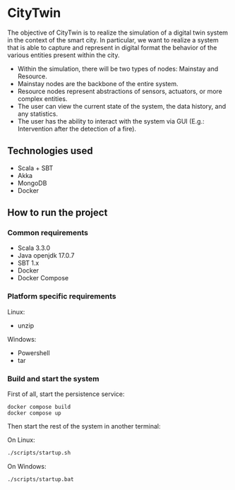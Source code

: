 # CityTwin

The objective of CityTwin is to realize the simulation of a digital twin system in the context of the smart city. In particular, we want to realize a system that is able to capture and represent in digital format the behavior of the various entities present within the city.

- Within the simulation, there will be two types of nodes: Mainstay and Resource.
- Mainstay nodes are the backbone of the entire system.
- Resource nodes represent abstractions of sensors, actuators, or more complex entities.
- The user can view the current state of the system, the data history, and any statistics.
- The user has the ability to interact with the system via GUI (E.g.: Intervention after the detection of a fire).

## Technologies used

- Scala + SBT
- Akka
- MongoDB
- Docker

## How to run the project

### Common requirements

- Scala 3.3.0
- Java openjdk 17.0.7
- SBT 1.x
- Docker
- Docker Compose

### Platform specific requirements

Linux:

- unzip

Windows:

- Powershell
- tar

### Build and start the system

First of all, start the persistence service:

```
docker compose build
docker compose up
```

Then start the rest of the system in another terminal:

On Linux:

```bash
./scripts/startup.sh
```

On Windows:
```
./scripts/startup.bat
```
